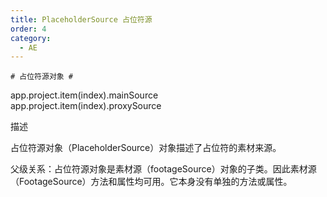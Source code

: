 ```yaml
---
title: PlaceholderSource 占位符源
order: 4
category:
  - AE
---
```

    # 占位符源对象 #

app.project.item(index).mainSource  
app.project.item(index).proxySource

描述

占位符源对象（PlaceholderSource）对象描述了占位符的素材来源。

父级关系：占位符源对象是素材源（footageSource）对象的子类。因此素材源（FootageSource）方法和属性均可用。它本身没有单独的方法或属性。

